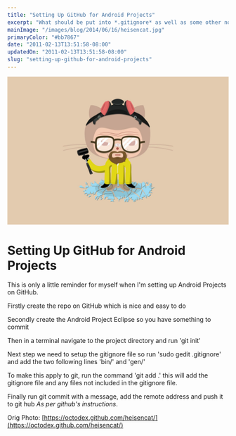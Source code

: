 ```yaml
---
title: "Setting Up GitHub for Android Projects"
excerpt: "What should be put into *.gitignore* as well as some other notes on using git."
mainImage: "/images/blog/2014/06/16/heisencat.jpg"
primaryColor: "#bb7867"
date: "2011-02-13T13:51:58-08:00"
updatedOn: "2011-02-13T13:51:58-08:00"
slug: "setting-up-github-for-android-projects"
---
```

![Key art for blog post "Setting Up GitHub for Android Projects "](/images/blog/2014/06/16/heisencat.jpg)

# Setting Up GitHub for Android Projects 

This is only a little reminder for myself when I'm setting up Android Projects on GitHub. 

Firstly create the repo on GitHub which is nice and easy to do 

Secondly create the Android Project Eclipse so you have something to commit 

Then in a terminal navigate to the project directory and run 'git init' 

Next step we need to setup the gitignore file so run 'sudo gedit .gitignore' and add the two following lines 'bin/' and 'gen/' 

To make this apply to git, run the command 'git add .' this will add the gitignore file and any files not included in the gitignore file. 

Finally run git commit with a message, add the remote address and push it to git hub *As per github's instructions*.

Orig Photo: [https://octodex.github.com/heisencat/](https://octodex.github.com/heisencat/)

